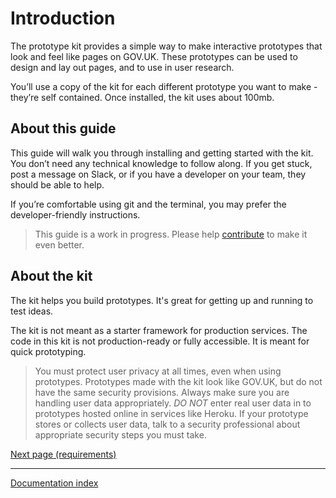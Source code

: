 # Introduction

The prototype kit provides a simple way to make interactive prototypes that look and feel like pages on GOV.UK. These prototypes can be used to design and lay out pages, and to use in user research.

You’ll use a copy of the kit for each different prototype you want to make - they’re self contained. Once installed, the kit uses about 100mb.

## About this guide

This guide will walk you through installing and getting started with the kit. You don’t need any technical knowledge to follow along. If you get stuck, post a message on Slack, or if you have a developer on your team, they should be able to help.

If you’re comfortable using git and the terminal, you may prefer the developer-friendly instructions.

> This guide is a work in progress. Please help [contribute](../../CONTRIBUTING.md) to make it even better.

## About the kit

The kit helps you build prototypes. It's great for getting up and running to test ideas.

The kit is not meant as a starter framework for production services. The code in this kit is not production-ready or fully accessible. It is meant for quick prototyping.

> You must protect user privacy at all times, even when using prototypes. Prototypes made with the kit look like GOV.UK, but do not have the same security provisions. Always make sure you are handling user data appropriately. _DO NOT_ enter real user data in to prototypes hosted online in services like Heroku. If your prototype stores or collects user data, talk to a security professional about appropriate security steps you must take.

[Next page (requirements)](requirements.md)

---
[Documentation index](../README.md)